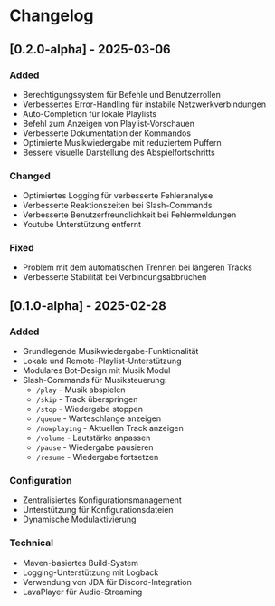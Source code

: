# Changelog

## [0.2.0-alpha] - 2025-03-06

### Added
- Berechtigungssystem für Befehle und Benutzerrollen
- Verbessertes Error-Handling für instabile Netzwerkverbindungen
- Auto-Completion für lokale Playlists
- Befehl zum Anzeigen von Playlist-Vorschauen
- Verbesserte Dokumentation der Kommandos
- Optimierte Musikwiedergabe mit reduziertem Puffern
- Bessere visuelle Darstellung des Abspielfortschritts

### Changed
- Optimiertes Logging für verbesserte Fehleranalyse
- Verbesserte Reaktionszeiten bei Slash-Commands
- Verbesserte Benutzerfreundlichkeit bei Fehlermeldungen
- Youtube Unterstützung entfernt

### Fixed
- Problem mit dem automatischen Trennen bei längeren Tracks
- Verbesserte Stabilität bei Verbindungsabbrüchen

## [0.1.0-alpha] - 2025-02-28

### Added
- Grundlegende Musikwiedergabe-Funktionalität
- Lokale und Remote-Playlist-Unterstützung
- Modulares Bot-Design mit Musik Modul
- Slash-Commands für Musiksteuerung:
  - `/play` - Musik abspielen
  - `/skip` - Track überspringen
  - `/stop` - Wiedergabe stoppen
  - `/queue` - Warteschlange anzeigen
  - `/nowplaying` - Aktuellen Track anzeigen
  - `/volume` - Lautstärke anpassen
  - `/pause` - Wiedergabe pausieren
  - `/resume` - Wiedergabe fortsetzen

### Configuration
- Zentralisiertes Konfigurationsmanagement
- Unterstützung für Konfigurationsdateien
- Dynamische Modulaktivierung

### Technical
- Maven-basiertes Build-System
- Logging-Unterstützung mit Logback
- Verwendung von JDA für Discord-Integration
- LavaPlayer für Audio-Streaming
